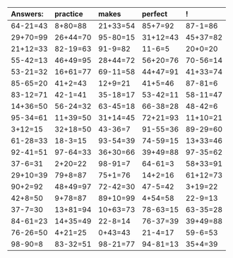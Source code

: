 | Answers: | practice | makes | perfect | ! |
| :--- | :--- | :--- | :--- | :--- |
| 64-21=43 | 8+80=88 | 21+33=54 | 85+7=92 | 87-1=86 | 
| 29+70=99 | 26+44=70 | 95-80=15 | 31+12=43 | 45+37=82 | 
| 21+12=33 | 82-19=63 | 91-9=82 | 11-6=5 | 20+0=20 | 
| 55-42=13 | 46+49=95 | 28+44=72 | 56+20=76 | 70-56=14 | 
| 53-21=32 | 16+61=77 | 69-11=58 | 44+47=91 | 41+33=74 | 
| 85-65=20 | 41+2=43 | 12+9=21 | 41+5=46 | 87-81=6 | 
| 83-12=71 | 42-1=41 | 35-18=17 | 53-42=11 | 58-11=47 | 
| 14+36=50 | 56-24=32 | 63-45=18 | 66-38=28 | 48-42=6 | 
| 95-34=61 | 11+39=50 | 31+14=45 | 72+21=93 | 11+10=21 | 
| 3+12=15 | 32+18=50 | 43-36=7 | 91-55=36 | 89-29=60 | 
| 61-28=33 | 18-3=15 | 93-54=39 | 74-59=15 | 13+33=46 | 
| 92-41=51 | 97-64=33 | 36+30=66 | 39+49=88 | 97-35=62 | 
| 37-6=31 | 2+20=22 | 98-91=7 | 64-61=3 | 58+33=91 | 
| 29+10=39 | 79+8=87 | 75+1=76 | 14+2=16 | 61+12=73 | 
| 90+2=92 | 48+49=97 | 72-42=30 | 47-5=42 | 3+19=22 | 
| 42+8=50 | 9+78=87 | 89+10=99 | 4+54=58 | 22-9=13 | 
| 37-7=30 | 13+81=94 | 10+63=73 | 78-63=15 | 63-35=28 | 
| 84-61=23 | 14+35=49 | 22-8=14 | 76-37=39 | 39+49=88 | 
| 76-26=50 | 4+21=25 | 0+43=43 | 21-4=17 | 59-6=53 | 
| 98-90=8 | 83-32=51 | 98-21=77 | 94-81=13 | 35+4=39 | 
